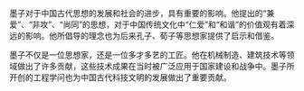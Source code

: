  墨子对于中国古代思想的发展和社会的进步，具有重要的影响。他提出的“兼爱”、“非攻”、“尚同”的思想，对于中国传统文化中“仁爱”和“和谐”的价值观有着深远的影响。他所倡导的理念也为后来孔子、荀子等思想家提供了启示和借鉴。

墨子不仅是一位思想家，还是一位多才多艺的工匠。他在机械制造、建筑技术等领域做出了许多贡献，这些技术成果在当时被广泛应用于国家建设和战争中。墨子所开创的工程学问也为中国古代科技文明的发展做出了重要贡献。
